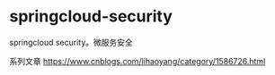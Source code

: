 # springcloud-security
springcloud security。微服务安全

系列文章 https://www.cnblogs.com/lihaoyang/category/1586726.html
